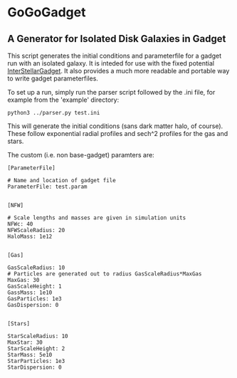 GoGoGadget
============

A Generator for Isolated Disk Galaxies in Gadget
------------------------------------------------

This script generates the initial conditions and parameterfile for a gadget run with an isolated galaxy. It is inteded for use with the fixed potential [InterStellarGadget](https://github.com/JBorrow/InterStellarGadget). It also provides a much more readable and portable way to write gadget parameterfiles.

To set up a run, simply run the parser script followed by the .ini file, for example from the 'example' directory:
```
python3 ../parser.py test.ini
```
This will generate the initial conditions (sans dark matter halo, of course). These follow exponential radial profiles and sech^2 profiles for the gas and stars.

The custom (i.e. non base-gadget) paramters are:
```
[ParameterFile]

# Name and location of gadget file
ParameterFile: test.param


[NFW]

# Scale lengths and masses are given in simulation units
NFWc: 40
NFWScaleRadius: 20
HaloMass: 1e12


[Gas]

GasScaleRadius: 10
# Particles are generated out to radius GasScaleRadius*MaxGas
MaxGas: 30
GasScaleHeight: 1
GassMass: 1e10
GasParticles: 1e3
GasDispersion: 0


[Stars]

StarScaleRadius: 10
MaxStar: 30
StarScaleHeight: 2
StarMass: 5e10
StarParticles: 1e3
StarDispersion: 0
```

